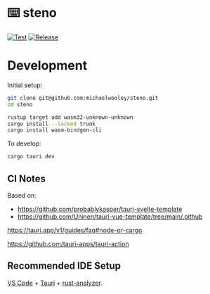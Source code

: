 # ⌨️ steno

[![Test](https://github.com/michaelwooley/steno/actions/workflows/test.yml/badge.svg)](https://github.com/michaelwooley/steno/actions/workflows/test.yml) [![Release](https://github.com/michaelwooley/steno/actions/workflows/release.yml/badge.svg?event=release)](https://github.com/michaelwooley/steno/actions/workflows/release.yml)

# Development


Initial setup:

```bash
git clone git@github.com:michaelwooley/steno.git
cd steno

rustup target add wasm32-unknown-unknown
cargo install --locked trunk
cargo install wasm-bindgen-cli
```

To develop:

```bash
cargo tauri dev
```



## CI Notes

Based on:

- https://github.com/probablykasper/tauri-svelte-template
- https://github.com/Uninen/tauri-vue-template/tree/main/.github

https://tauri.app/v1/guides/faq#node-or-cargo

https://github.com/tauri-apps/tauri-action

## Recommended IDE Setup

[VS Code](https://code.visualstudio.com/) + [Tauri](https://marketplace.visualstudio.com/items?itemName=tauri-apps.tauri-vscode) + [rust-analyzer](https://marketplace.visualstudio.com/items?itemName=rust-lang.rust-analyzer).
